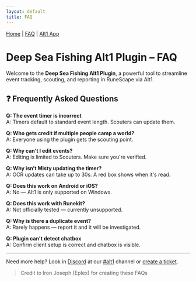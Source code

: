 ```yaml
---
layout: default
title: FAQ
---
```


<link rel="icon" href="/favicon.ico" type="image/x-icon" />

[Home](/) | [FAQ](/faq) | [Alt1 App](/alt1)

# Deep Sea Fishing Alt1 Plugin – FAQ

Welcome to the **Deep Sea Fishing Alt1 Plugin**, a powerful tool to streamline event tracking, scouting, and reporting in RuneScape via Alt1.


## ❓ Frequently Asked Questions

**Q: The event timer is incorrect**  
A: Timers default to standard event length. Scouters can update them.

**Q: Who gets credit if multiple people camp a world?**  
A: Everyone using the plugin gets the scouting point.

**Q: Why can’t I edit events?**  
A: Editing is limited to Scouters. Make sure you're verified.

**Q: Why isn’t Misty updating the timer?**  
A: OCR updates can take up to 30s. A red box shows when it's read.

**Q: Does this work on Android or iOS?**  
A: No — Alt1 is only supported on Windows.

**Q: Does this work with Runekit?**  
A: Not officially tested — currently unsupported.

**Q: Why is there a duplicate event?**  
A: Rarely happens — report it and it will be investigated.

**Q: Plugin can't detect chatbox**  
A: Confirm client setup is correct and chatbox is visible.

---

Need more help? Look in [Discord](https://discord.gg/M5S7B43gx6) at our [#alt1](https://discord.com/channels/420803245758480405/1368592418160775249) channel or [create a ticket](https://discord.com/channels/420803245758480405/938566070569144371).

> Credit to Iron Joseph (Eplex) for creating these FAQs
